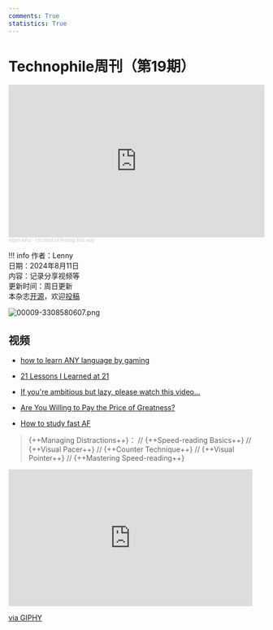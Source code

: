 ```yaml
---
comments: True
statistics: True
---
```


# Technophile周刊（第19期）

<iframe width="100%" height="300" scrolling="no" frameborder="no" allow="autoplay" src="https://w.soundcloud.com/player/?url=https%3A//api.soundcloud.com/tracks/344063501&color=%23ff5500&auto_play=false&hide_related=false&show_comments=true&show_user=true&show_reposts=false&show_teaser=true&visual=true"></iframe><div style="font-size: 10px; color: #cccccc;line-break: anywhere;word-break: normal;overflow: hidden;white-space: nowrap;text-overflow: ellipsis; font-family: Interstate,Lucida Grande,Lucida Sans Unicode,Lucida Sans,Garuda,Verdana,Tahoma,sans-serif;font-weight: 100;"><a href="https://soundcloud.com/elijahwho" title="‎elijah who" target="_blank" style="color: #cccccc; text-decoration: none;">‎elijah who</a> · <a href="https://soundcloud.com/elijahwho/imtiredoffeelingthisway" title="i&#x27;m tired of feeling this way" target="_blank" style="color: #cccccc; text-decoration: none;">i&#x27;m tired of feeling this way</a></div>

!!! info
    作者：Lenny<br>
    日期：2024年8月11日<br>
    内容：记录分享视频等<br>
    更新时间：周日更新<br>
    本杂志[开源](https://github.com/LennyChenLaw/Weekly)，欢迎[投稿](https://github.com/LennyChenLaw/Weekly/issues)


![00009-3308580607.png](https://s2.loli.net/2024/11/12/SJcABkxGseY7mZg.png)

## 视频
+ [how to learn ANY language by gaming](https://www.youtube.com/watch?v=Dig0V4p69FM)
>

+ [21 Lessons I Learned at 21](https://www.youtube.com/watch?v=xzK_xhDCSpo)
>

+ [If you're ambitious but lazy, please watch this video…](https://www.youtube.com/watch?v=jvRF-YScNQc)
>


+ [Are You Willing to Pay the Price of Greatness?](https://www.youtube.com/watch?v=o7TcCr3uRkg)
>


+ [How to study fast AF](https://www.youtube.com/watch?v=JI4fvr3iBrk)
>{++Managing Distractions++}： // {++Speed-reading Basics++} // {++Visual Pacer++} // {++Counter Technique++} // {++Visual Pointer++} // 
{++Mastering Speed-reading++}



<iframe src="https://giphy.com/embed/62aGqZoUJYtPsl0Hb0" width="480" height="269" style="" frameBorder="0" class="giphy-embed" allowFullScreen></iframe><p><a href="https://giphy.com/gifs/8fit-62aGqZoUJYtPsl0Hb0">via GIPHY</a></p>


